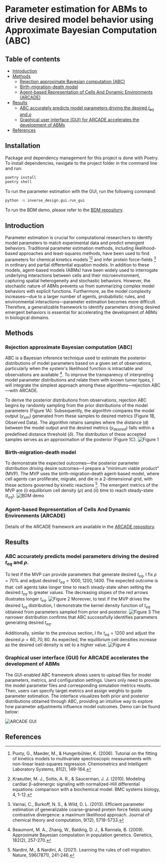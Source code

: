 # Parameter estimation for ABMs to drive desired model behavior using Approximate Bayesian Computation (ABC)

## Table of contents

- [Introduction](#introduction)
- [Methods](#methods)
    - [Rejection approximate Bayesian computation (ABC)](#rejection-approximate-bayesian-computation-abc)
    - [Birth-migration-death model](#birth-migration-death-model)
    - [Agent-based Representation of Cells And Dynamic Environments (ARCADE)](#agent-based-representation-of-cells-and-dynamic-environments-arcade)
- [Results](#results)
    - [ABC accurately predicts model parameters driving the desired $t_{eq}$ and $\rho$](#abc-accurately-predicts-model-parameters-driving-the-desired-teq-and-rho)
    - [Graphical user interface (GUI) for ARCADE accelerates the development of ABMs](#graphical-user-interface-gui-for-arcade-accelerates-the-development-of-abms)
- [References](#references)

## Installation
Package and dependency management for this project is done with Poetry. To install dependencies, navigate to the project folder in the command line and run:
```bash
poetry install
poetry shell
```
To run the parameter estimation with the GUI, run the following command:
```bash
python -m inverse_design.gui.run_gui
```
To run the BDM demo, please refer to the [BDM repository](https://github.com/pohaoc2/birth-migration-death).

## Introduction

Parameter estimation is crucial for computational researchers to identify model parameters to match experimental data and predict emergent behaviors. 
Traditional parameter estimation methods, including likelihood-based approaches and least-squares methods, have been used to find parameters for chemical kinetics models [^1][^2] and infer protein force-fields [^3] in ordinary and partial differential equation models. 
In addition to these models, agent-based models (ABMs) have been widely used to interrogate underlying interactions between cells and their microenvironment, capturing spatial heterogeneity and stochastic behaviors. 
However, the stochastic nature of ABMs prevents us from summarizing complex model behaviors with explicit functions. 
Furthermore, as the model complexity increases—due to a larger number of agents, probabilistic rules, and environmental interactions—parameter estimation becomes more difficult.
Therefore, a generalizable framework to identify parameters driving desired emergent behaviors is essential for accelerating the development of ABMs in biological domains.

## Methods
### Rejection approximate Bayesian computation (ABC)
ABC is a Bayesian inference technique used to estimate the posterior distributions of model parameters based on a given set of observations, particularly when the system's likelihood function is intractable and observations are available [^4]. To improve the transparency of interpreting model parameter distributions and relate them with known tumor types, I will integrate the simplest approach among these algorithms—rejection ABC—with ARCADE. 

To derive the posterior distributions from observations, rejection ABC begins by randomly sampling from the prior distributions of the model parameters (Figure 1A). Subsequently, the algorithm compares the model output ($y_{sim}$) generated from these samples to desired metrics (Figure 1B, Observed Data). The algorithm retains samples where the distance (d) between the model output and the desired metrics ($y_{desired}$) falls within a predefined distance threshold ($\delta$). The distribution of these accepted samples serves as an approximation of the posterior (Figure 1C).
![Figure 1](images/abc.png)
### Birth-migration-death model
To demonstrate the expected outcomes—the posterior parameter distribution driving desire outcomes—I prepare a "minimum viable product" (MVP). 
The MVP uses the birth-migration-death agent-based model, where cell agents can proliferate, migrate, and die in a 2-dimensional grid, with these actions governed by kinetic reactions [^5]. 
The emergent metrics of the MVP are (i) equilibrium cell density ($\rho$) and (ii) time to reach steady-state ($t_{eq}$).
![BDM demo](images/bdm_demo.gif)

### Agent-based Representation of Cells And Dynamic Environments (ARCADE)
Details of the ARCADE framework are available in the [ARCADE repository](https://github.com/bagherilab/ARCADE).

## Results
### ABC accurately predicts model parameters driving the desired $t_{eq}$ and $\rho$.
To test if the MVP can provide parameters that generate desired $t_{eq}$, I fix $\rho=70\%$ and adjust desired $t_{eq}=1000, 1200, 1400$. 
The expected outcome is that: cell agents take longer time to reach steady-state when setting the desired $t_{eq}$ to greater values. 
The decreasing slopes of the red arrows illustrates longer $t_{eq}$.
![Figure 2](images/expected_vary_time.png) 
Moreover, to test if the MVP drives the desired $t_{eq}$ distribution, I demonstrate the kernel density function of $t_{eq}$ obtained from parameters sampled from prior and posterior.
![Figure 3](images/time_to_eq_dist.png)
The narrower distribution confirms that ABC successfully identifies parameters generating desired $t_{eq}$.

Additionally, similar to the previous section, I fix $t_{eq}=1200$ and adjust the desired $\rho=60, 70, 80$. 
As expected, the equilibrium cell densities increase as the desired cell density is set to a higher value.
![Figure 4](images/expected_vary_density.png)


### Graphical user interface (GUI) for ARCADE accelerates the development of ABMs
The GUI-enabled ABC framework allows users to upload files for model parameters, metrics, and configuration settings. Users only need to provide the model parameter files and corresponding simulation metrics results. Then, users can specify target metrics and assign weights to guide parameter estimation. The interface visualizes both prior and posterior distributions obtained through ABC, providing an intuitive way to explore how parameter adjustments influence model outcomes. Demo can be found below:

![ARCADE GUI](images/abc_demo.gif)


## References
[^1]: Puxty, G., Maeder, M., & Hungerbühler, K. (2006). Tutorial on the fitting of kinetics models to multivariate spectroscopic measurements with non-linear least-squares regression. Chemometrics and Intelligent Laboratory Systems, 81(2), 149-164.
[^2]: Kraeutler, M. J., Soltis, A. R., & Saucerman, J. J. (2010). Modeling cardiac β-adrenergic signaling with normalized-Hill differential equations: comparison with a biochemical model. BMC systems biology, 4, 1-12.
[^3]: Varnai, C., Burkoff, N. S., & Wild, D. L. (2013). Efficient parameter estimation of generalizable coarse-grained protein force fields using contrastive divergence: a maximum likelihood approach. Journal of chemical theory and computation, 9(12), 5718-5733.
[^4]: Beaumont, M. A., Zhang, W., Balding, D. J., & Rannala, B. (2009). Approximate Bayesian computation in population genetics. Genetics, 182(2), 257-270.
[^5]: Nardini, M., & Nardini, A. (2021). Learning the rules of cell migration. Nature, 596(7871), 241-246.